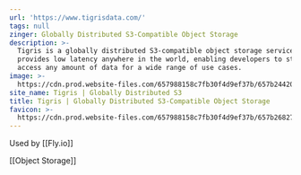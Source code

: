 ```yaml
---
url: 'https://www.tigrisdata.com/'
tags: null
zinger: Globally Distributed S3-Compatible Object Storage
description: >-
  Tigris is a globally distributed S3-compatible object storage service that
  provides low latency anywhere in the world, enabling developers to store and
  access any amount of data for a wide range of use cases.
image: >-
  https://cdn.prod.website-files.com/657988158c7fb30f4d9ef37b/657b24420e7ec0b495b6f4c0_shared-image.jpg
site_name: Tigris | Globally Distributed S3
title: Tigris | Globally Distributed S3-Compatible Object Storage
favicon: >-
  https://cdn.prod.website-files.com/657988158c7fb30f4d9ef37b/657b2682769a09df632dc99e_favicon.jpg
---
```

Used by [[Fly.io]]

[[Object Storage]]

